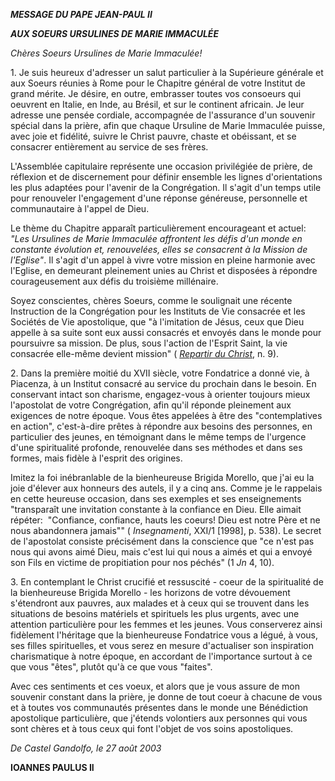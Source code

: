 ***MESSAGE DU PAPE JEAN-PAUL II***

***AUX SOEURS URSULINES DE MARIE IMMACULÉE***

*Chères Soeurs Ursulines de Marie Immaculée!*

1. Je suis heureux d'adresser un salut particulier à la Supérieure générale et aux Soeurs réunies à Rome pour le Chapitre général de votre Institut de grand mérite. Je désire, en outre, embrasser toutes vos consoeurs qui oeuvrent en Italie, en Inde, au Brésil, et sur le continent africain. Je leur adresse une pensée cordiale, accompagnée de l'assurance d'un souvenir spécial dans la prière, afin que chaque Ursuline de Marie Immaculée puisse, avec joie et fidélité, suivre le Christ pauvre, chaste et obéissant, et se consacrer entièrement au service de ses frères.

L'Assemblée capitulaire représente une occasion privilégiée de prière, de réflexion et de discernement pour définir ensemble les lignes d'orientations les plus adaptées pour l'avenir de la Congrégation. Il s'agit d'un temps utile pour renouveler l'engagement d'une réponse généreuse, personnelle et communautaire à l'appel de Dieu.

Le thème du Chapitre apparaît particulièrement encourageant et actuel:  *"Les Ursulines de Marie Immaculée affrontent les défis d'un monde en constante évolution et, renouvelées, elles se consacrent à la Mission de l'Eglise"*. Il s'agit d'un appel à vivre votre mission en pleine harmonie avec l'Eglise, en demeurant pleinement unies au Christ et disposées à répondre courageusement aux défis du troisième millénaire.

Soyez conscientes, chères Soeurs, comme le soulignait une récente Instruction de la Congrégation pour les Instituts de Vie consacrée et les Sociétés de Vie apostolique, que "à l'imitation de Jésus, ceux que Dieu appelle à sa suite sont eux aussi consacrés et envoyés dans le monde pour poursuivre sa mission. De plus, sous l'action de l'Esprit Saint, la vie consacrée elle-même devient mission" ( *[Repartir du Christ](http://localhost/roman_curia/congregations/ccscrlife/documents/rc_con_ccscrlife_doc_20020614_ripartire-da-cristo_fr.html)*, n. 9).

2. Dans la première moitié du XVII siècle, votre Fondatrice a donné vie, à Piacenza, à un Institut consacré au service du prochain dans le besoin. En conservant intact son charisme, engagez-vous à orienter toujours mieux l'apostolat de votre Congrégation, afin qu'il réponde pleinement aux exigences de notre époque. Vous êtes appelées à être des "contemplatives en action", c'est-à-dire prêtes à répondre aux besoins des personnes, en particulier des jeunes, en témoignant dans le même temps de l'urgence d'une spiritualité profonde, renouvelée dans ses méthodes et dans ses formes, mais fidèle à l'esprit des origines.

Imitez la foi inébranlable de la bienheureuse Brigida Morello, que j'ai eu la joie d'élever aux honneurs des autels, il y a cinq ans. Comme je le rappelais en cette heureuse occasion, dans ses exemples et ses enseignements "transparaît une invitation constante à la confiance en Dieu. Elle aimait répéter:  "Confiance, confiance, hauts les coeurs! Dieu est notre Père et ne nous abandonnera jamais"" ( *Insegnamenti*, XXI/1 \[1998\], p. 538). Le secret de l'apostolat consiste précisément dans la conscience que "ce n'est pas nous qui avons aimé Dieu, mais c'est lui qui nous a aimés et qui a envoyé son Fils en victime de propitiation pour nos péchés" (1 *Jn* 4, 10).

3. En contemplant le Christ crucifié et ressuscité - coeur de la spiritualité de la bienheureuse Brigida Morello - les horizons de votre dévouement s'étendront aux pauvres, aux malades et à ceux qui se trouvent dans les situations de besoins matériels et spirituels les plus urgents, avec une attention particulière pour les femmes et les jeunes. Vous conserverez ainsi fidèlement l'héritage que la bienheureuse Fondatrice vous a légué, à vous, ses filles spirituelles, et vous serez en mesure d'actualiser son inspiration charismatique à notre époque, en accordant de l'importance surtout à ce que vous "êtes", plutôt qu'à ce que vous "faites".

Avec ces sentiments et ces voeux, et alors que je vous assure de mon souvenir constant dans la prière, je donne de tout coeur à chacune de vous et à toutes vos communautés présentes dans le monde une Bénédiction apostolique particulière, que j'étends volontiers aux personnes qui vous sont chères et à tous ceux qui font l'objet de vos soins apostoliques.

*De Castel Gandolfo, le 27 août 2003*

**IOANNES PAULUS II**
